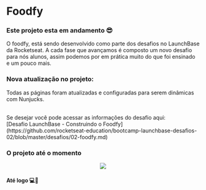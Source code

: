 # Foodfy

### Este projeto esta em andamento 😎

O foodfy, está sendo desenvolvido como parte dos desafios no LaunchBase da Rocketseat. A cada fase que avançamos é composto um novo desafio para nós alunos, assim podemos por em prática muito do que foi ensinado e um pouco mais.
<br>

### Nova atualização no projeto:

<p>Todas as páginas foram atualizadas e configuradas para serem dinâmicas com Nunjucks.</p>

<br>
Se desejar você pode acessar as informações do desafio aqui:
<br> 
[Desafio LaunchBase - Construindo o Foodfy](https://github.com/rocketseat-education/bootcamp-launchbase-desafios-02/blob/master/desafios/02-foodfy.md)
<br>

### O projeto até o momento

<p align="center">
    <img src="./github/page-foodfy.gif">
</p>

#### Até logo 💻👋